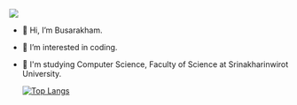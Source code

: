 <img src="https://magazine.achieve3000.com/assets/2021/08/welcome-to-the-beginning-title-01.png"> </br>


- 👋 Hi, I’m Busarakham.
- 👀 I’m interested in coding.
- 🌱 I'm studying Computer Science, Faculty of Science at Srinakharinwirot University.

  [![Top Langs](https://github-readme-stats.vercel.app/api/top-langs/?username=Toffy266&layout=compact&theme=radical)](https://github.com/anuraghazra/github-readme-stats)

<!---
Toffy266/Toffy266 is a ✨ special ✨ repository because its `README.md` (this file) appears on your GitHub profile.
You can click the Preview link to take a look at your changes.
--->

